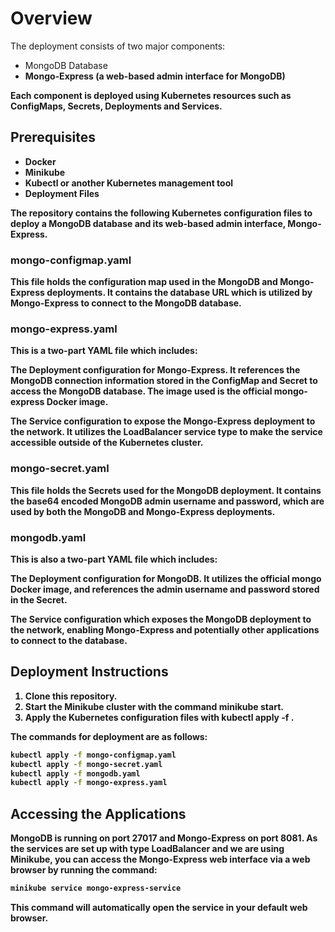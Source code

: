 # Overview
The deployment consists of two major components:

- MongoDB Database<b>
- Mongo-Express (a web-based admin interface for MongoDB)<b>
  
Each component is deployed using Kubernetes resources such as ConfigMaps, Secrets, Deployments and Services.

## Prerequisites
- Docker<b>
- Minikube<b>
- Kubectl or another Kubernetes management tool<b>
- Deployment Files<b>
  
The repository contains the following Kubernetes configuration files to deploy a MongoDB database and its web-based admin interface, Mongo-Express.

### mongo-configmap.yaml

This file holds the configuration map used in the MongoDB and Mongo-Express deployments. It contains the database URL which is utilized by Mongo-Express to connect to the MongoDB database.

### mongo-express.yaml

This is a two-part YAML file which includes:

The Deployment configuration for Mongo-Express. It references the MongoDB connection information stored in the ConfigMap and Secret to access the MongoDB database. The image used is the official mongo-express Docker image.

The Service configuration to expose the Mongo-Express deployment to the network. It utilizes the LoadBalancer service type to make the service accessible outside of the Kubernetes cluster.

### mongo-secret.yaml

This file holds the Secrets used for the MongoDB deployment. It contains the base64 encoded MongoDB admin username and password, which are used by both the MongoDB and Mongo-Express deployments.

### mongodb.yaml

This is also a two-part YAML file which includes:

The Deployment configuration for MongoDB. It utilizes the official mongo Docker image, and references the admin username and password stored in the Secret.

The Service configuration which exposes the MongoDB deployment to the network, enabling Mongo-Express and potentially other applications to connect to the database.

## Deployment Instructions

1. Clone this repository.<b>
2. Start the Minikube cluster with the command **minikube start**.<b>
3. Apply the Kubernetes configuration files with kubectl apply -f <filename>.<b>

The commands for deployment are as follows:

```bash
kubectl apply -f mongo-configmap.yaml
kubectl apply -f mongo-secret.yaml
kubectl apply -f mongodb.yaml
kubectl apply -f mongo-express.yaml
```

## Accessing the Applications

MongoDB is running on port 27017 and Mongo-Express on port 8081. As the services are set up with type LoadBalancer and we are using Minikube, you can access the Mongo-Express web interface via a web browser by running the command:

```bash
minikube service mongo-express-service
```

This command will automatically open the service in your default web browser.
